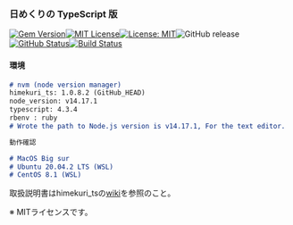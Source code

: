 ### 日めくりの TypeScript 版

[![Gem Version](https://badge.fury.io/rb/himekuri_ts.svg)](http://badge.fury.io/rb/himekuri_ts)[![MIT License](http://img.shields.io/badge/license-MIT-blue.svg?style=flat)](LICENSE)[![License: MIT](https://img.shields.io/badge/License-MIT-yellow.svg)](https://opensource.org/licenses/MIT)![GitHub release](https://img.shields.io/github/release/takkii/himekuri_ts.svg?style=flat)[![GitHub Status](https://img.shields.io/github/last-commit/takkii/himekuri_ts.svg?style=flat)](GitHub)[![Build Status](https://travis-ci.org/takkii/himekuri_ts.svg?branch=main)](https://travis-ci.org/takkii/himekuri_ts)

#### 環境

```markdown
# nvm (node version manager)
himekuri_ts: 1.0.8.2 (GitHub_HEAD)
node_version: v14.17.1
typescript: 4.3.4
rbenv : ruby
# Wrote the path to Node.js version is v14.17.1, For the text editor.

動作確認

# MacOS Big sur
# Ubuntu 20.04.2 LTS (WSL)
# CentOS 8.1 (WSL)
```

取扱説明書はhimekuri_tsの[wiki](https://github.com/takkii/himekuri_ts/wiki/himekuri_ts-wiki)を参照のこと。

※ MITライセンスです。
